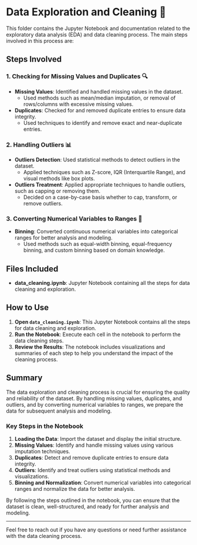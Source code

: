 # Data Exploration and Cleaning 🧹

This folder contains the Jupyter Notebook and documentation related to the exploratory data analysis (EDA) and data cleaning process. The main steps involved in this process are:

## Steps Involved

### 1. Checking for Missing Values and Duplicates 🔍
- **Missing Values**: Identified and handled missing values in the dataset.
  - Used methods such as mean/median imputation, or removal of rows/columns with excessive missing values.
- **Duplicates**: Checked for and removed duplicate entries to ensure data integrity.
  - Used techniques to identify and remove exact and near-duplicate entries.

### 2. Handling Outliers 📊
- **Outliers Detection**: Used statistical methods to detect outliers in the dataset.
  - Applied techniques such as Z-score, IQR (Interquartile Range), and visual methods like box plots.
- **Outliers Treatment**: Applied appropriate techniques to handle outliers, such as capping or removing them.
  - Decided on a case-by-case basis whether to cap, transform, or remove outliers.

### 3. Converting Numerical Variables to Ranges 🔢
- **Binning**: Converted continuous numerical variables into categorical ranges for better analysis and modeling.
  - Used methods such as equal-width binning, equal-frequency binning, and custom binning based on domain knowledge.

## Files Included

- **data_cleaning.ipynb**: Jupyter Notebook containing all the steps for data cleaning and exploration.

## How to Use

1. **Open `data_cleaning.ipynb`**: This Jupyter Notebook contains all the steps for data cleaning and exploration.
2. **Run the Notebook**: Execute each cell in the notebook to perform the data cleaning steps.
3. **Review the Results**: The notebook includes visualizations and summaries of each step to help you understand the impact of the cleaning process.

## Summary

The data exploration and cleaning process is crucial for ensuring the quality and reliability of the dataset. By handling missing values, duplicates, and outliers, and by converting numerical variables to ranges, we prepare the data for subsequent analysis and modeling.

### Key Steps in the Notebook

1. **Loading the Data**: Import the dataset and display the initial structure.
2. **Missing Values**: Identify and handle missing values using various imputation techniques.
3. **Duplicates**: Detect and remove duplicate entries to ensure data integrity.
4. **Outliers**: Identify and treat outliers using statistical methods and visualizations.
5. **Binning and Normalization**: Convert numerical variables into categorical ranges and normalize the data for better analysis.


By following the steps outlined in the notebook, you can ensure that the dataset is clean, well-structured, and ready for further analysis and modeling.

---

Feel free to reach out if you have any questions or need further assistance with the data cleaning process.
